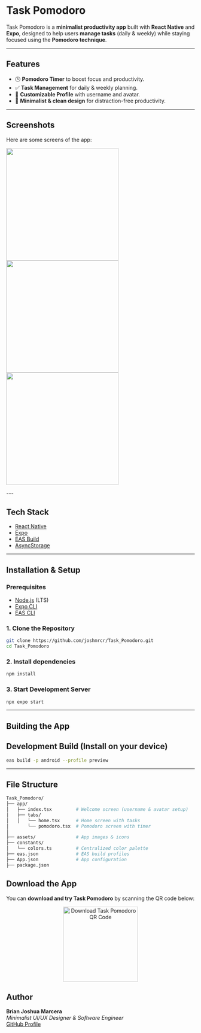 # Task Pomodoro

Task Pomodoro is a **minimalist productivity app** built with **React Native** and **Expo**, designed to help users **manage tasks** (daily & weekly) while staying focused using the **Pomodoro technique**.

---

## Features
- 🕒 **Pomodoro Timer** to boost focus and productivity.  
- ✅ **Task Management** for daily & weekly planning.  
- 👤 **Customizable Profile** with username and avatar.   
- 🎨 **Minimalist & clean design** for distraction-free productivity.

---

## Screenshots
Here are some screens of the app:
<p float="left">
  <img src="assets/images/welcome.jpg" width="300" />
  <img src="assets/images/home.jpg" width="300" />
  <img src="assets/images/pomodoro.jpg" width="300" />
</p>
---

## Tech Stack
- [React Native](https://reactnative.dev/)
- [Expo](https://expo.dev/)
- [EAS Build](https://docs.expo.dev/build/introduction/)
- [AsyncStorage](https://react-native-async-storage.github.io/async-storage/)

---

## Installation & Setup

### Prerequisites
- [Node.js](https://nodejs.org/) (LTS)
- [Expo CLI](https://docs.expo.dev/more/expo-cli/)
- [EAS CLI](https://docs.expo.dev/eas/)



### 1. Clone the Repository
```bash
git clone https://github.com/joshmrcr/Task_Pomodoro.git
cd Task_Pomodoro
```
### 2. Install dependencies
```bash
npm install
```
### 3. Start Development Server
```bash
npx expo start
```

---
## Building the App
## Development Build (Install on your device)
```bash
eas build -p android --profile preview
```
----

## File Structure
```bash
Task_Pomodoro/
├── app/
│   ├── index.tsx         # Welcome screen (username & avatar setup)
│   ├── tabs/
│   │   └── home.tsx      # Home screen with tasks
│       └── pomodoro.tsx  # Pomodoro screen with timer
│
├── assets/               # App images & icons
├── constants/
│   └── colors.ts         # Centralized color palette
├── eas.json              # EAS build profiles
├── App.json              # App configuration
├── package.json
```

## Download the App

You can **download and try Task Pomodoro** by scanning the QR code below:

<p align="center">
  <img src="assets/images/QR-download.png" width="200" alt="Download Task Pomodoro QR Code">
</p>


## Author

**Brian Joshua Marcera**  
*Minimalist UI/UX Designer & Software Engineer*  
[GitHub Profile](https://github.com/joshmrcr)




